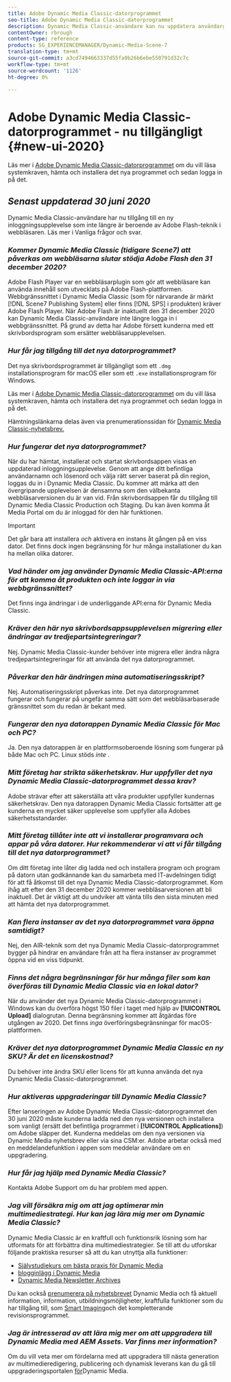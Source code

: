 ```yaml
---
title: Adobe Dynamic Media Classic-datorprogrammet
seo-title: Adobe Dynamic Media Classic-datorprogrammet
description: Dynamic Media Classic-användare kan nu uppdatera användargränssnittet helt. Upplevelsen ger en uppdaterad inloggning med länkar till värdefulla resurser, och den här uppdateringen är inte längre beroende av Adobe Flash-teknik i webbläsaren.
contentOwner: rbrough
content-type: reference
products: SG_EXPERIENCEMANAGER/Dynamic-Media-Scene-7
translation-type: tm+mt
source-git-commit: a3cd7494663337d55fa9b26b6ebe550791d32c7c
workflow-type: tm+mt
source-wordcount: '1126'
ht-degree: 0%

---
```



# Adobe Dynamic Media Classic-datorprogrammet - nu tillgängligt {#new-ui-2020}

Läs mer i [Adobe Dynamic Media Classic-datorprogrammet](/help/dynamic-media-classic-desktop-app.md) om du vill läsa systemkraven, hämta och installera det nya programmet och sedan logga in på det.

## _Senast uppdaterad 30 juni 2020_

Dynamic Media Classic-användare har nu tillgång till en ny inloggningsupplevelse som inte längre är beroende av Adobe Flash-teknik i webbläsaren. Läs mer i Vanliga frågor och svar.

### **_Kommer Dynamic Media Classic (tidigare Scene7) att påverkas om webbläsarna slutar stödja Adobe Flash den 31 december 2020?_**

Adobe Flash Player var en webbläsarplugin som gör att webbläsare kan använda innehåll som utvecklats på Adobe Flash-plattformen. Webbgränssnittet i Dynamic Media Classic (som för närvarande är märkt [!DNL Scene7 Publishing System] eller finns [!DNL SPS] i produkten) kräver Adobe Flash Player. När Adobe Flash är inaktuellt den 31 december 2020 kan Dynamic Media Classic-användare inte längre logga in i webbgränssnittet. På grund av detta har Adobe försett kunderna med ett skrivbordsprogram som ersätter webbläsarupplevelsen.

### **_Hur får jag tillgång till det nya datorprogrammet?_**

Det nya skrivbordsprogrammet är tillgängligt som ett `.dmg` installationsprogram för macOS eller som ett `.exe` installationsprogram för Windows.

Läs mer i [Adobe Dynamic Media Classic-datorprogrammet](/help/dynamic-media-classic-desktop-app.md) om du vill läsa systemkraven, hämta och installera det nya programmet och sedan logga in på det.

Hämtningslänkarna delas även via prenumerationssidan för [Dynamic Media Classic-nyhetsbrev.](https://www.adobe.com/subscription/dynamic-media-newsletter.html)

### **_Hur fungerar det nya datorprogrammet?_**

När du har hämtat, installerat och startat skrivbordsappen visas en uppdaterad inloggningsupplevelse. Genom att ange ditt befintliga användarnamn och lösenord och välja rätt server baserat på din region, loggas du in i Dynamic Media Classic. Du kommer att märka att den övergripande upplevelsen är densamma som den välbekanta webbläsarversionen du är van vid. Från skrivbordsappen får du tillgång till Dynamic Media Classic Production och Staging. Du kan även komma åt Media Portal om du är inloggad för den här funktionen.

>[!IMPORTANT]
>
>Det går bara att installera *och* aktivera en instans åt gången på en viss dator. Det finns dock ingen begränsning för hur många installationer du kan ha mellan olika datorer.

### **_Vad händer om jag använder Dynamic Media Classic-API:erna för att komma åt produkten och inte loggar in via webbgränssnittet?_**

Det finns inga ändringar i de underliggande API:erna för Dynamic Media Classic.

### **_Kräver den här nya skrivbordsappsupplevelsen migrering eller ändringar av tredjepartsintegreringar?_**

Nej. Dynamic Media Classic-kunder behöver inte migrera eller ändra några tredjepartsintegreringar för att använda det nya datorprogrammet.

### **_Påverkar den här ändringen mina automatiseringsskript?_**

Nej. Automatiseringsskript påverkas inte. Det nya datorprogrammet fungerar och fungerar på ungefär samma sätt som det webbläsarbaserade gränssnittet som du redan är bekant med.

### **_Fungerar den nya datorappen Dynamic Media Classic för Mac och PC?_**

Ja. Den nya datorappen är en plattformsoberoende lösning som fungerar på både Mac och PC. Linux stöds *inte* .

### **_Mitt företag har strikta säkerhetskrav. Hur uppfyller det nya Dynamic Media Classic-datorprogrammet dessa krav?_**

Adobe strävar efter att säkerställa att våra produkter uppfyller kundernas säkerhetskrav. Den nya datorappen Dynamic Media Classic fortsätter att ge kunderna en mycket säker upplevelse som uppfyller alla Adobes säkerhetsstandarder.

### **_Mitt företag tillåter inte att vi installerar programvara och appar på våra datorer. Hur rekommenderar vi att vi får tillgång till det nya datorprogrammet?_**

Om ditt företag inte låter dig ladda ned och installera program och program på datorn utan godkännande kan du samarbeta med IT-avdelningen tidigt för att få åtkomst till det nya Dynamic Media Classic-datorprogrammet. Kom ihåg att efter den 31 december 2020 kommer webbläsarversionen att bli inaktuell. Det är viktigt att du undviker att vänta tills den sista minuten med att hämta det nya datorprogrammet.

### **_Kan flera instanser av det nya datorprogrammet vara öppna samtidigt?_**

Nej, den AIR-teknik som det nya Dynamic Media Classic-datorprogrammet bygger på hindrar en användare från att ha flera instanser av programmet öppna vid en viss tidpunkt.

### **_Finns det några begränsningar för hur många filer som kan överföras till Dynamic Media Classic via en lokal dator?_**

När du använder det nya Dynamic Media Classic-datorprogrammet i Windows kan du överföra högst 150 filer i taget med hjälp av **[!UICONTROL Upload]** dialogrutan. Denna begränsning kommer att åtgärdas före utgången av 2020. Det finns *inga* överföringsbegränsningar för macOS-plattformen.

### **_Kräver det nya datorprogrammet Dynamic Media Classic en ny SKU? Är det en licenskostnad?_**

Du behöver inte ändra SKU eller licens för att kunna använda det nya Dynamic Media Classic-datorprogrammet.

### **_Hur aktiveras uppgraderingar till Dynamic Media Classic?_**

Efter lanseringen av Adobe Dynamic Media Classic-datorprogrammet den 30 juni 2020 måste kunderna ladda ned den nya versionen och installera som vanligt (ersätt det befintliga programmet i **[!UICONTROL Applications]**) om Adobe släpper det. Kunderna meddelas om den nya versionen via Dynamic Media nyhetsbrev eller via sina CSM:er. Adobe arbetar också med en meddelandefunktion i appen som meddelar användare om en uppgradering.

### **_Hur får jag hjälp med Dynamic Media Classic?_**

Kontakta Adobe Support om du har problem med appen.

### **_Jag vill försäkra mig om att jag optimerar min multimediestrategi. Hur kan jag lära mig mer om Dynamic Media Classic?_**

Dynamic Media Classic är en kraftfull och funktionsrik lösning som har utformats för att förbättra dina multimediestrategier. Se till att du utforskar följande praktiska resurser så att du kan utnyttja alla funktioner:

* [Självstudiekurs om bästa praxis för Dynamic Media](https://docs.adobe.com/content/help/en/experience-manager-learn/dynamic-media-classic-tutorial/overview.html)
* [blogginlägg i Dynamic Media](https://theblog.adobe.com/tag/dynamic-media/)
* [Dynamic Media Newsletter Archives](https://docs.adobe.com/content/help/en/dynamic-media-classic/using/dynamic-media-newsletter.html)

Du kan också [prenumerera på nyhetsbrevet](https://www.adobe.com/subscription/dynamic-media-newsletter.html) Dynamic Media och få aktuell information, information, utbildningsmöjligheter, kraftfulla funktioner som du har tillgång till, som [Smart Imaging](https://helpx.adobe.com/experience-manager/6-3/assets/using/imaging-faq.html)och det kompletterande revisionsprogrammet.

### **_Jag är intresserad av att lära mig mer om att uppgradera till Dynamic Media med AEM Assets. Var finns mer information?_**

Om du vill veta mer om fördelarna med att uppgradera till nästa generation av multimedieredigering, publicering och dynamisk leverans kan du gå till uppgraderingsportalen [för](http://exploreadobe.com/dynamic-media-upgrade/)Dynamic Media.


<!-- SAVE - OLD LINK TO BEST PRACTICES GUIDE IN PDF https://www.adobe.com/content/dam/www/us/en/marketing/experience-manager-assets/dynamic-media/adobe-dynamic-media-classic-best-practices-guide.pdf -->

